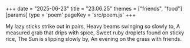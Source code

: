 +++
date = "2025-06-23"
title = "23.06.25"
themes = ["friends", "food"]
[params]
  type = 'poem'
  pageKey = 'src/poem.js'
+++

My lazy sticks strike out in pairs,
Heavy beams swinging so slowly to,
A measured grab that drips with spice,
Sweet ruby droplets found on sticky rice,
The Sun is slipping slowly by,
An evening on the grass with friends.
